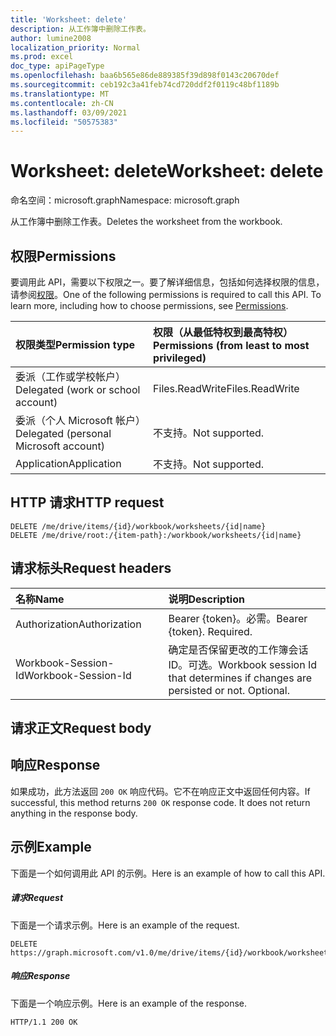 ```yaml
---
title: 'Worksheet: delete'
description: 从工作簿中删除工作表。
author: lumine2008
localization_priority: Normal
ms.prod: excel
doc_type: apiPageType
ms.openlocfilehash: baa6b565e86de889385f39d898f0143c20670def
ms.sourcegitcommit: ceb192c3a41feb74cd720ddf2f0119c48bf1189b
ms.translationtype: MT
ms.contentlocale: zh-CN
ms.lasthandoff: 03/09/2021
ms.locfileid: "50575383"
---
```

# <a name="worksheet-delete"></a><span data-ttu-id="374e3-103">Worksheet: delete</span><span class="sxs-lookup"><span data-stu-id="374e3-103">Worksheet: delete</span></span>

<span data-ttu-id="374e3-104">命名空间：microsoft.graph</span><span class="sxs-lookup"><span data-stu-id="374e3-104">Namespace: microsoft.graph</span></span>

<span data-ttu-id="374e3-105">从工作簿中删除工作表。</span><span class="sxs-lookup"><span data-stu-id="374e3-105">Deletes the worksheet from the workbook.</span></span>
## <a name="permissions"></a><span data-ttu-id="374e3-106">权限</span><span class="sxs-lookup"><span data-stu-id="374e3-106">Permissions</span></span>
<span data-ttu-id="374e3-p101">要调用此 API，需要以下权限之一。要了解详细信息，包括如何选择权限的信息，请参阅[权限](/graph/permissions-reference)。</span><span class="sxs-lookup"><span data-stu-id="374e3-p101">One of the following permissions is required to call this API. To learn more, including how to choose permissions, see [Permissions](/graph/permissions-reference).</span></span>

|<span data-ttu-id="374e3-109">权限类型</span><span class="sxs-lookup"><span data-stu-id="374e3-109">Permission type</span></span>      | <span data-ttu-id="374e3-110">权限（从最低特权到最高特权）</span><span class="sxs-lookup"><span data-stu-id="374e3-110">Permissions (from least to most privileged)</span></span>              |
|:--------------------|:---------------------------------------------------------|
|<span data-ttu-id="374e3-111">委派（工作或学校帐户）</span><span class="sxs-lookup"><span data-stu-id="374e3-111">Delegated (work or school account)</span></span> | <span data-ttu-id="374e3-112">Files.ReadWrite</span><span class="sxs-lookup"><span data-stu-id="374e3-112">Files.ReadWrite</span></span>    |
|<span data-ttu-id="374e3-113">委派（个人 Microsoft 帐户）</span><span class="sxs-lookup"><span data-stu-id="374e3-113">Delegated (personal Microsoft account)</span></span> | <span data-ttu-id="374e3-114">不支持。</span><span class="sxs-lookup"><span data-stu-id="374e3-114">Not supported.</span></span>    |
|<span data-ttu-id="374e3-115">Application</span><span class="sxs-lookup"><span data-stu-id="374e3-115">Application</span></span> | <span data-ttu-id="374e3-116">不支持。</span><span class="sxs-lookup"><span data-stu-id="374e3-116">Not supported.</span></span> |

## <a name="http-request"></a><span data-ttu-id="374e3-117">HTTP 请求</span><span class="sxs-lookup"><span data-stu-id="374e3-117">HTTP request</span></span>
<!-- { "blockType": "ignored" } -->
```http
DELETE /me/drive/items/{id}/workbook/worksheets/{id|name}
DELETE /me/drive/root:/{item-path}:/workbook/worksheets/{id|name}

```
## <a name="request-headers"></a><span data-ttu-id="374e3-118">请求标头</span><span class="sxs-lookup"><span data-stu-id="374e3-118">Request headers</span></span>
| <span data-ttu-id="374e3-119">名称</span><span class="sxs-lookup"><span data-stu-id="374e3-119">Name</span></span>       | <span data-ttu-id="374e3-120">说明</span><span class="sxs-lookup"><span data-stu-id="374e3-120">Description</span></span>|
|:---------------|:----------|
| <span data-ttu-id="374e3-121">Authorization</span><span class="sxs-lookup"><span data-stu-id="374e3-121">Authorization</span></span>  | <span data-ttu-id="374e3-p102">Bearer {token}。必需。</span><span class="sxs-lookup"><span data-stu-id="374e3-p102">Bearer {token}. Required.</span></span> |
| <span data-ttu-id="374e3-124">Workbook-Session-Id</span><span class="sxs-lookup"><span data-stu-id="374e3-124">Workbook-Session-Id</span></span>  | <span data-ttu-id="374e3-p103">确定是否保留更改的工作簿会话 ID。可选。</span><span class="sxs-lookup"><span data-stu-id="374e3-p103">Workbook session Id that determines if changes are persisted or not. Optional.</span></span>|

## <a name="request-body"></a><span data-ttu-id="374e3-127">请求正文</span><span class="sxs-lookup"><span data-stu-id="374e3-127">Request body</span></span>

## <a name="response"></a><span data-ttu-id="374e3-128">响应</span><span class="sxs-lookup"><span data-stu-id="374e3-128">Response</span></span>

<span data-ttu-id="374e3-p104">如果成功，此方法返回 `200 OK` 响应代码。它不在响应正文中返回任何内容。</span><span class="sxs-lookup"><span data-stu-id="374e3-p104">If successful, this method returns `200 OK` response code. It does not return anything in the response body.</span></span>

## <a name="example"></a><span data-ttu-id="374e3-131">示例</span><span class="sxs-lookup"><span data-stu-id="374e3-131">Example</span></span>
<span data-ttu-id="374e3-132">下面是一个如何调用此 API 的示例。</span><span class="sxs-lookup"><span data-stu-id="374e3-132">Here is an example of how to call this API.</span></span>
##### <a name="request"></a><span data-ttu-id="374e3-133">请求</span><span class="sxs-lookup"><span data-stu-id="374e3-133">Request</span></span>
<span data-ttu-id="374e3-134">下面是一个请求示例。</span><span class="sxs-lookup"><span data-stu-id="374e3-134">Here is an example of the request.</span></span>
<!-- {
  "blockType": "request",
  "name": "worksheet_delete"
}-->
```http
DELETE https://graph.microsoft.com/v1.0/me/drive/items/{id}/workbook/worksheets/{id|name}
```

##### <a name="response"></a><span data-ttu-id="374e3-135">响应</span><span class="sxs-lookup"><span data-stu-id="374e3-135">Response</span></span>
<span data-ttu-id="374e3-136">下面是一个响应示例。</span><span class="sxs-lookup"><span data-stu-id="374e3-136">Here is an example of the response.</span></span> 
<!-- {
  "blockType": "response",
  "truncated": true
} -->
```http
HTTP/1.1 200 OK
```

<!-- uuid: 8fcb5dbc-d5aa-4681-8e31-b001d5168d79
2015-10-25 14:57:30 UTC -->
<!-- {
  "type": "#page.annotation",
  "description": "Worksheet: delete",
  "keywords": "",
  "section": "documentation",
  "tocPath": ""
}-->

